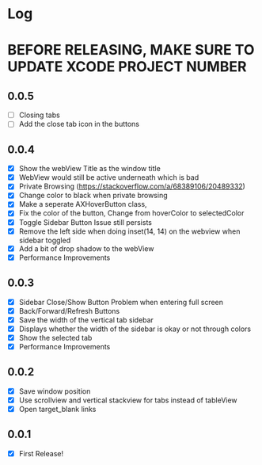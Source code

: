# Log

# BEFORE RELEASING, MAKE SURE TO UPDATE XCODE PROJECT NUMBER

## 0.0.5
- [ ] Closing tabs
- [ ] Add the close tab icon in the buttons

## 0.0.4
- [x] Show the webView Title as the window title
- [x] WebView would still be active underneath which is bad
- [x] Private Browsing (https://stackoverflow.com/a/68389106/20489332)
- [x] Change color to black when private browsing
- [x] Make a seperate AXHoverButton class,
- [x] Fix the color of the button, Change from hoverColor to selectedColor
- [x] Toggle Sidebar Button Issue still persists
- [x] Remove the left side when doing inset(14, 14) on the webview when sidebar toggled
- [x] Add a bit of drop shadow to the webView
- [x] Performance Improvements

## 0.0.3
- [x] Sidebar Close/Show Button Problem when entering full screen
- [x] Back/Forward/Refresh Buttons
- [x] Save the width of the vertical tab sidebar
- [x] Displays whether the width of the sidebar is okay or not through colors
- [x] Show the selected tab
- [x] Performance Improvements

## 0.0.2
- [x] Save window position
- [x] Use scrollview and vertical stackview for tabs instead of tableView
- [x] Open target_blank links 

## 0.0.1
- [x] First Release!
